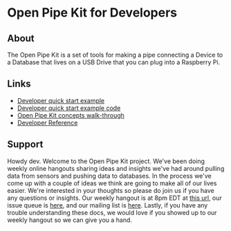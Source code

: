 # Open Pipe Kit for Developers

## About

The Open Pipe Kit is a set of tools for making a pipe connecting a Device to a Database that lives on a USB Drive that you can plug into a Raspberry Pi.  

## Links
- [Developer quick start example](developer-quick-start-example.md)
- [Developer quick start example code](https://github.com/openpipekit/yeobot--pull-from-rpi-cpu-temperature-push-to-simple-csv) 
- [Open Pipe Kit concepts walk-through](developer-opk-concepts-walk-through.md)
- [Developer Reference](developer-reference.md)

## Support
Howdy dev. Welcome to the Open Pipe Kit project. We've been doing weekly online hangouts sharing ideas and insights we've had around pulling data from sensors and pushing data to databases. In the process we've come up with a couple of ideas we think are going to make all of our lives easier. We're interested in your thoughts so please do join us if you have any questions or insights. Our weekly hangout is at 8pm EDT at [this url](https://plus.google.com/hangouts/_/rjsteinert.com/rj), our issue queue is [here](https://github.com/openpipekit/openpipekit/issues), and our mailing list is [here](https://groups.google.com/forum/#!forum/open-pipe-kit). Lastly, if you have any trouble understanding these docs, we would love if you showed up to our weekly hangout so we can give you a hand. 

